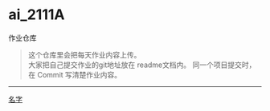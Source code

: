 # ai_2111A
作业仓库
> 这个仓库里会把每天作业内容上传。    
> 大家把自己提交作业的git地址放在 readme文档内。
> 同一个项目提交时，在 Commit 写清楚作业内容。

---

[名字](https://github.com/SunXianyong/ai_2111A)
